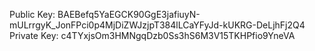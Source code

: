 Public Key: BAEBefq5YaEGCK90GgE3jafiuyN-mULrrgyK_JonFPci0p4MjDiZWJzjpT384lLCaYFyJd-kUKRG-DeLjhFj2Q4
Private Key: c4TYxjsOm3HMNgqDzb0Ss3hS6M3V15TKHPfio9YneVA

